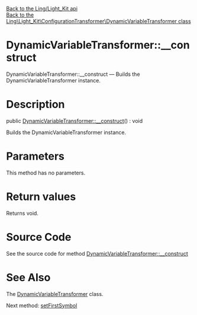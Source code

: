 [Back to the Ling/Light_Kit api](https://github.com/lingtalfi/Light_Kit/blob/master/doc/api/Ling/Light_Kit.md)<br>
[Back to the Ling\Light_Kit\ConfigurationTransformer\DynamicVariableTransformer class](https://github.com/lingtalfi/Light_Kit/blob/master/doc/api/Ling/Light_Kit/ConfigurationTransformer/DynamicVariableTransformer.md)


DynamicVariableTransformer::__construct
================



DynamicVariableTransformer::__construct — Builds the DynamicVariableTransformer instance.




Description
================


public [DynamicVariableTransformer::__construct](https://github.com/lingtalfi/Light_Kit/blob/master/doc/api/Ling/Light_Kit/ConfigurationTransformer/DynamicVariableTransformer/__construct.md)() : void




Builds the DynamicVariableTransformer instance.




Parameters
================

This method has no parameters.


Return values
================

Returns void.








Source Code
===========
See the source code for method [DynamicVariableTransformer::__construct](https://github.com/lingtalfi/Light_Kit/blob/master/ConfigurationTransformer/DynamicVariableTransformer.php#L52-L59)


See Also
================

The [DynamicVariableTransformer](https://github.com/lingtalfi/Light_Kit/blob/master/doc/api/Ling/Light_Kit/ConfigurationTransformer/DynamicVariableTransformer.md) class.

Next method: [setFirstSymbol](https://github.com/lingtalfi/Light_Kit/blob/master/doc/api/Ling/Light_Kit/ConfigurationTransformer/DynamicVariableTransformer/setFirstSymbol.md)<br>

